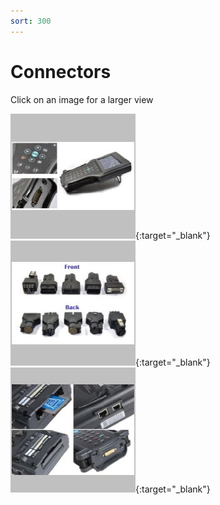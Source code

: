 ```yaml
---
sort: 300
---
```


# Connectors

Click on an image for a larger view

[![](tech2_connectors_01_t.jpg)](tech2_connectors_01.png){:target="\_blank"}
[![](tech2_connectors_02_t.jpg)](tech2_connectors_02.png){:target="\_blank"}
[![](tech2_connectors_03_t.jpg)](tech2_connectors_03.png){:target="\_blank"}
